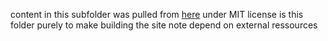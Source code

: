 content in this subfolder was pulled from [here](https://github.com/janraasch/hugo-bearblog) under MIT license is this folder purely to make building the site note depend on external ressources
